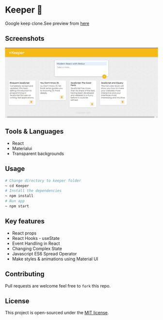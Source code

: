 # Keeper 📒
Google keep clone.See preview from [here](https://68ee6.csb.app/)

## Screenshots
<p align="center">
    <img src="../screenshots/Keeper.JPG">
</p>

## Tools & Languages
- React
- Materialui
- Transparent backgrounds

## Usage 
```bash
# Change directory to keeper folder
~ cd Keeper
# Install the dependencies
~ npm install
# Run app
~ npm start
```

## Key features
- React props
- React Hooks - useState
- Event Handling in React
- Changing Complex State
- Javascript ES6 Spread Operator
- Make styles & animations using Material UI

## Contributing
Pull requests are welcome feel free to ```fork``` this repo.

## License
This project is open-sourced under the [MIT license](https://opensource.org/licenses/MIT).